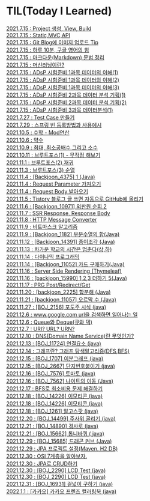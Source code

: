 # TIL(Today I Learned)
[2021.7.15 : Project 생성,  View, Build](https://cnu-jinseop.tistory.com/19) <br>
[2021.7.15 : Static,MVC,API](https://cnu-jinseop.tistory.com/20) <br>
[2021.7.15 : Git Blog에 이미지 업로드 Tip](https://cnu-jinseop.tistory.com/21) <br>
[2021.7.15 : 하루 10분, 구글 영어의 힘](https://cnu-jinseop.tistory.com/22) <br>
[2021.7.15 : 마크다운(Markdown) 문법 정리](https://cnu-jinseop.tistory.com/23) <br>
[2021.7.15 : 머신러닝이란?](https://cnu-jinseop.tistory.com/27) <br>
[2021.7.15 : ADsP 시험준비 1과목 데이터의 이해(1)](https://cnu-jinseop.tistory.com/28) <br>
[2021.7.15 : ADsP 시험준비 1과목 데이터의 이해(2)](https://cnu-jinseop.tistory.com/29) <br>
[2021.7.15 : ADsP 시험준비 1과목 데이터의 이해(3)](https://cnu-jinseop.tistory.com/30) <br>
[2021.7.15 : ADsP 시험준비 2과목 데이터 분석 기획(1)](https://cnu-jinseop.tistory.com/31) <br>
[2021.7.15 : ADsP 시험준비 2과목 데이터 분석 기획(2)](https://cnu-jinseop.tistory.com/32) <br>
[2021.7.15 : ADsP 시험준비 3과목 데이터분석(1)](https://cnu-jinseop.tistory.com/34) <br>
[2021.7.27 : Test Case 만들기](https://cnu-jinseop.tistory.com/35) <br>
[2021.7.29 : 스프링 빈 등록방법과 사용예시](https://cnu-jinseop.tistory.com/36) <br>
[2021.10.5 : 수학 - Mod연산](https://cnu-jinseop.tistory.com/37) <br>
[2021.10.6 : 약수](https://cnu-jinseop.tistory.com/38) <br>
[2021.10.9 : 최대, 최소공배수 그리고 소수](https://cnu-jinseop.tistory.com/39) <br>
[2021.10.11 : 브루트포스(1) - 무작정 해보기](https://cnu-jinseop.tistory.com/40) <br>
[2021.11.1 : 브루트포스(2) 재귀](https://cnu-jinseop.tistory.com/41) <br>
[2021.11.3 : 브루트포스(3) 순열](https://cnu-jinseop.tistory.com/42) <br>
[2021.11.4 : [Backjoon_4375] 1 (Java)](https://cnu-jinseop.tistory.com/43) <br>
[2021.11.4 : Request Parameter 가져오기](https://cnu-jinseop.tistory.com/44) <br>
[2021.11.4 : Request Body 받아오기](https://cnu-jinseop.tistory.com/45) <br>
[2021.11.5 : Tistory 블로그 글 쓰면 자동으로 GitHub에 올리기](https://cnu-jinseop.tistory.com/48) <br>
[2021.11.6 : [Backjoon_10971] 외판원 순회 2](https://cnu-jinseop.tistory.com/53) <br>
[2021.11.7 : SSR Response, Response Body](https://cnu-jinseop.tistory.com/54) <br>
[2021.11.8 : HTTP Message Converter](https://cnu-jinseop.tistory.com/55) <br>
[2021.11.9 : 비트마스크 알고리즘](https://cnu-jinseop.tistory.com/56) <br>
[2021.11.9 : [Backjoon_1182] 부분수열의 합(Java)](https://cnu-jinseop.tistory.com/57) <br>
[2021.11.12 : [Backjoon_14391] 종이조각 (Java)](https://cnu-jinseop.tistory.com/58) <br>
[2021.11.13 : 차가운 학교의 시간은 멈춘다(상,하)](https://cnu-jinseop.tistory.com/61) <br>
[2021.11.14 : 다이나믹 프로그래밍](https://cnu-jinseop.tistory.com/62) <br>
[2021.11.14 : [Backjoon_11052] 카드 구매하기(Java)](https://cnu-jinseop.tistory.com/63) <br>
[2021.11.16 : Server Side Rendering (Thymeleaf)](https://cnu-jinseop.tistory.com/64) <br>
[2021.11.16 : [backjoon_15990] 1,2,3 더하기 5(Java)](https://cnu-jinseop.tistory.com/65) <br>
[2021.11.17 : PRG Post/Redirect/Get](https://cnu-jinseop.tistory.com/66) <br>
[2021.11.20 : [backjoon_2225] 합분해 (Java)](https://cnu-jinseop.tistory.com/67) <br>
[2021.11.21 : [backjoon_11057] 오르막 수 (Java)](https://cnu-jinseop.tistory.com/68) <br>
[2021.11.27 : [BOJ_2156] 포도주 시식 (java)](https://cnu-jinseop.tistory.com/69) <br>
[2021.12.6 : www.google.com url을 검색하면 일어나는 일](https://cnu-jinseop.tistory.com/70) <br>
[2021.12.6 : Queue와 Deque(큐와 덱)](https://cnu-jinseop.tistory.com/71) <br>
[2021.12.7 : URI? URL? URN?](https://cnu-jinseop.tistory.com/72) <br>
[2021.12.10 : DNS(Domain Name Service)란 무엇인가?](https://cnu-jinseop.tistory.com/77) <br>
[2021.12.13 : [BOJ_11724] 연결요소 (java)](https://cnu-jinseop.tistory.com/78) <br>
[2021.12.14 : 그래프란? 그래프 탐색알고리즘(DFS,BFS)](https://cnu-jinseop.tistory.com/79) <br>
[2021.12.15 : [BOJ_1707] 이분그래프 (java)](https://cnu-jinseop.tistory.com/80) <br>
[2021.12.15 : [BOJ_2667] 단지번호붙이기 (java)](https://cnu-jinseop.tistory.com/81) <br>
[2021.12.16 : [BOJ_7576] 토마토 (java)](https://cnu-jinseop.tistory.com/82) <br>
[2021.12.16 : [BOJ_7562] 나이트의 이동 (Java)](https://cnu-jinseop.tistory.com/83) <br>
[2021.12.17 : BFS로 최소비용 문제 해결하기](https://cnu-jinseop.tistory.com/84) <br>
[2021.12.18 : [BOJ_14226] 이모티콘 (java)](https://cnu-jinseop.tistory.com/85) <br>
[2021.12.18 : [BOJ_14226] 이모티콘 (java)](https://cnu-jinseop.tistory.com/86) <br>
[2021.12.18 : [BOJ_1261] 알고스팟 (java)](https://cnu-jinseop.tistory.com/87) <br>
[2021.12.20 : [BOJ_14499] 주사위 굴리기 (java)](https://cnu-jinseop.tistory.com/88) <br>
[2021.12.21 : [BOJ_14890] 경사로 (java)](https://cnu-jinseop.tistory.com/89) <br>
[2021.12.21 : [BOJ_15662] 톱니바퀴 ( java)](https://cnu-jinseop.tistory.com/90) <br>
[2021.12.29 : [BOJ_15685] 드래곤 커브 (Java)](https://cnu-jinseop.tistory.com/92) <br>
[2021.12.29 : JPA 프로젝트 설정(Maven, H2 DB)](https://cnu-jinseop.tistory.com/94) <br>
[2021.12.30 : OSI 7계층을 알아보자.](https://cnu-jinseop.tistory.com/95) <br>
[2021.12.30 : JPA로 CRUD하기](https://cnu-jinseop.tistory.com/96) <br>
[2021.12.30 : [BOJ_2290] LCD Test (java)](https://cnu-jinseop.tistory.com/97) <br>
[2021.12.30 : [BOJ_2290] LCD Test (java)](https://cnu-jinseop.tistory.com/98) <br>
[2021.12.31 : [BOJ_16931] 겉넓이 구하기 (java)](https://cnu-jinseop.tistory.com/99) <br>
[2022.1.1 : [카카오] 카카오 프렌즈 컬러링북 (java)](https://cnu-jinseop.tistory.com/100) <br>
